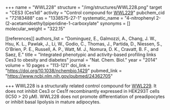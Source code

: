 +++
name = "WWL228"
structure = "/img/structures/WWL228.png"
target = "CES3 (Ces1d)"
activity = "Control compound for <a href='#wwl229' class='js-scroll-trigger'>WWL229</a>"
pubchem_cid = "72183488"
cas = "1338575-27-1"
systematic_name = "4-nitrophenyl 2-(2-acetamidoethyl)piperidine-1-carboxylate"
synonyms = []
molecular_weight = "322.15"


[[references]]
authors_list = "Dominguez, E., Galmozzi, A., Chang, J. W., Hsu, K. L., Pawlak, J., Li, W., Godio, C., Thomas, J., Partida, D., Niessen, S., O'Brien, P. E., Russell, A. P., Watt, M. J., Nomura, D. K., Cravatt, B. F., and Saez, E."
title = "Integrated phenotypic and activity-based profiling links Ces3 to obesity and diabetes"
journal = "Nat. Chem. Biol."
year = "2014"
volume = 10
pages = "113-121"
doi_link = "https://doi.org/10.1038/nchembio.1429"
pubmed_link = "https://www.ncbi.nlm.nih.gov/pubmed/24362705"

+++
WWL228 is a structurally related control compound for <a href="#wwl229" class="js-scroll-trigger">WWL229</a>. It does not inhibit Ces3 or Ces1f recombinantly expressed in HEK293T cells (IC50 &gt; 20 μM). WWL228 does not promote differentiation of preadipocytes or inhibit basal lipolysis in mature adipocytes.
